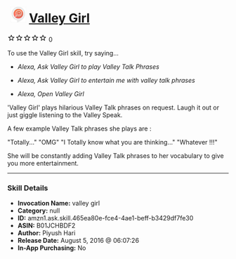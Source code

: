 # &nbsp;<img src="skill_icon" alt="Valley Girl icon" width="36"> [Valley Girl](http://alexa.amazon.com/#skills/amzn1.ask.skill.465ea80e-fce4-4ae1-beff-b3429df7fe30)
![0 stars](../../images/ic_star_border_black_18dp_1x.png)![0 stars](../../images/ic_star_border_black_18dp_1x.png)![0 stars](../../images/ic_star_border_black_18dp_1x.png)![0 stars](../../images/ic_star_border_black_18dp_1x.png)![0 stars](../../images/ic_star_border_black_18dp_1x.png) 0

To use the Valley Girl skill, try saying...

* *Alexa, Ask Valley Girl to play Valley Talk Phrases*

* *Alexa, Ask Valley Girl to entertain me with valley talk phrases*

* *Alexa, Open Valley Girl*

'Valley Girl' plays hilarious Valley Talk phrases on request. Laugh it out or just giggle listening to the Valley Speak. 

A few example Valley Talk phrases she plays are :

"Totally..."
"OMG"
"I Totally know what you are thinking..."
"Whatever !!!"

She will be constantly adding Valley Talk phrases to her vocabulary to give you more entertainment.

***

### Skill Details

* **Invocation Name:** valley girl
* **Category:** null
* **ID:** amzn1.ask.skill.465ea80e-fce4-4ae1-beff-b3429df7fe30
* **ASIN:** B01JCHBDF2
* **Author:** Piyush Hari
* **Release Date:** August 5, 2016 @ 06:07:26
* **In-App Purchasing:** No
